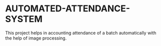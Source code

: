 # AUTOMATED-ATTENDANCE-SYSTEM
This project helps in accounting attendance of a batch automatically with the help of image processing.
